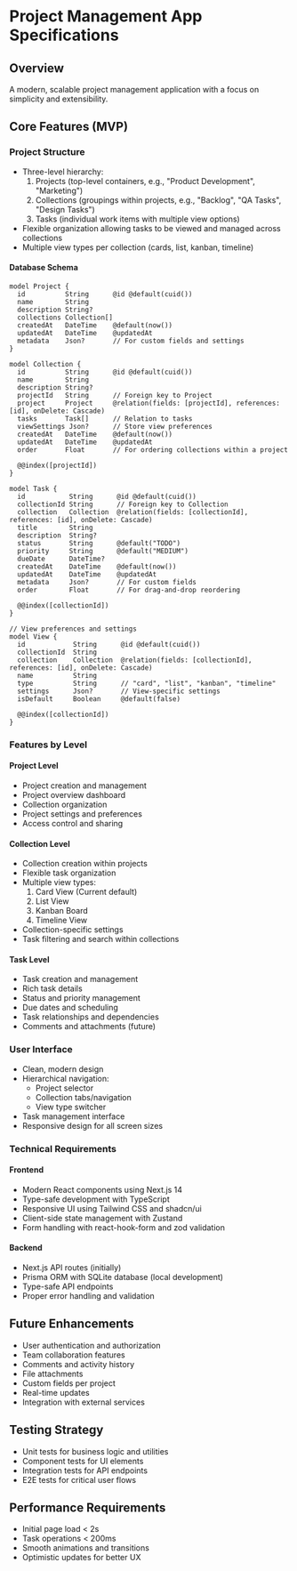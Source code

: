 # Project Management App Specifications

## Overview
A modern, scalable project management application with a focus on simplicity and extensibility.

## Core Features (MVP)

### Project Structure
- Three-level hierarchy:
  1. Projects (top-level containers, e.g., "Product Development", "Marketing")
  2. Collections (groupings within projects, e.g., "Backlog", "QA Tasks", "Design Tasks")
  3. Tasks (individual work items with multiple view options)
- Flexible organization allowing tasks to be viewed and managed across collections
- Multiple view types per collection (cards, list, kanban, timeline)

#### Database Schema
```prisma
model Project {
  id          String      @id @default(cuid())
  name        String
  description String?
  collections Collection[]
  createdAt   DateTime    @default(now())
  updatedAt   DateTime    @updatedAt
  metadata    Json?       // For custom fields and settings
}

model Collection {
  id          String      @id @default(cuid())
  name        String
  description String?
  projectId   String      // Foreign key to Project
  project     Project     @relation(fields: [projectId], references: [id], onDelete: Cascade)
  tasks       Task[]      // Relation to tasks
  viewSettings Json?      // Store view preferences
  createdAt   DateTime    @default(now())
  updatedAt   DateTime    @updatedAt
  order       Float       // For ordering collections within a project
  
  @@index([projectId])
}

model Task {
  id           String      @id @default(cuid())
  collectionId String      // Foreign key to Collection
  collection   Collection  @relation(fields: [collectionId], references: [id], onDelete: Cascade)
  title        String
  description  String?
  status       String      @default("TODO")
  priority     String      @default("MEDIUM")
  dueDate      DateTime?
  createdAt    DateTime    @default(now())
  updatedAt    DateTime    @updatedAt
  metadata     Json?       // For custom fields
  order        Float       // For drag-and-drop reordering
  
  @@index([collectionId])
}

// View preferences and settings
model View {
  id            String      @id @default(cuid())
  collectionId  String
  collection    Collection  @relation(fields: [collectionId], references: [id], onDelete: Cascade)
  name          String
  type          String      // "card", "list", "kanban", "timeline"
  settings      Json?       // View-specific settings
  isDefault     Boolean     @default(false)
  
  @@index([collectionId])
}
```

### Features by Level

#### Project Level
- Project creation and management
- Project overview dashboard
- Collection organization
- Project settings and preferences
- Access control and sharing

#### Collection Level
- Collection creation within projects
- Flexible task organization
- Multiple view types:
  1. Card View (Current default)
  2. List View
  3. Kanban Board
  4. Timeline View
- Collection-specific settings
- Task filtering and search within collections

#### Task Level
- Task creation and management
- Rich task details
- Status and priority management
- Due dates and scheduling
- Task relationships and dependencies
- Comments and attachments (future)

### User Interface
- Clean, modern design
- Hierarchical navigation:
  - Project selector
  - Collection tabs/navigation
  - View type switcher
- Task management interface
- Responsive design for all screen sizes

### Technical Requirements

#### Frontend
- Modern React components using Next.js 14
- Type-safe development with TypeScript
- Responsive UI using Tailwind CSS and shadcn/ui
- Client-side state management with Zustand
- Form handling with react-hook-form and zod validation

#### Backend
- Next.js API routes (initially)
- Prisma ORM with SQLite database (local development)
- Type-safe API endpoints
- Proper error handling and validation

## Future Enhancements
- User authentication and authorization
- Team collaboration features
- Comments and activity history
- File attachments
- Custom fields per project
- Real-time updates
- Integration with external services

## Testing Strategy
- Unit tests for business logic and utilities
- Component tests for UI elements
- Integration tests for API endpoints
- E2E tests for critical user flows

## Performance Requirements
- Initial page load < 2s
- Task operations < 200ms
- Smooth animations and transitions
- Optimistic updates for better UX
